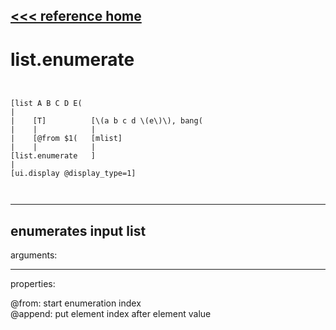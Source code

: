[<<< reference home](ceammc_lib.md)
---

# list.enumerate

```


[list A B C D E(
|
|    [T]          [\(a b c d \(e\)\), bang(
|    |            |
|    [@from $1(   [mlist]
|    |            |
[list.enumerate   ]
|
[ui.display @display_type=1]

            
```
---
enumerates input list
---
arguments:


---
properties:

@from: start enumeration index<br>
@append: put element index after element value<br>

